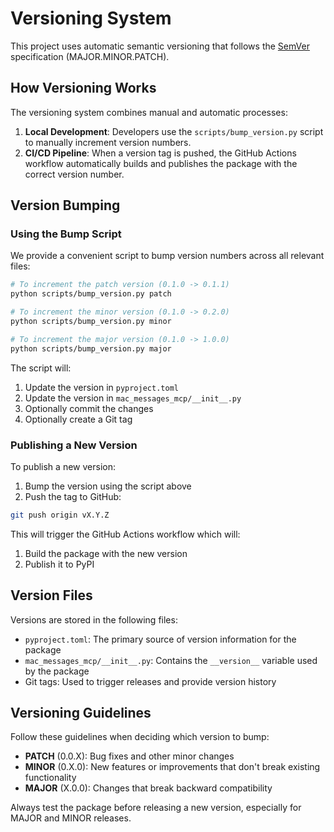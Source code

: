 # Versioning System

This project uses automatic semantic versioning that follows the [SemVer](https://semver.org/) specification (MAJOR.MINOR.PATCH).

## How Versioning Works

The versioning system combines manual and automatic processes:

1. **Local Development**: Developers use the `scripts/bump_version.py` script to manually increment version numbers.
2. **CI/CD Pipeline**: When a version tag is pushed, the GitHub Actions workflow automatically builds and publishes the package with the correct version number.

## Version Bumping

### Using the Bump Script

We provide a convenient script to bump version numbers across all relevant files:

```bash
# To increment the patch version (0.1.0 -> 0.1.1)
python scripts/bump_version.py patch

# To increment the minor version (0.1.0 -> 0.2.0)
python scripts/bump_version.py minor

# To increment the major version (0.1.0 -> 1.0.0)
python scripts/bump_version.py major
```

The script will:
1. Update the version in `pyproject.toml`
2. Update the version in `mac_messages_mcp/__init__.py`
3. Optionally commit the changes
4. Optionally create a Git tag

### Publishing a New Version

To publish a new version:

1. Bump the version using the script above
2. Push the tag to GitHub:

```bash
git push origin vX.Y.Z
```

This will trigger the GitHub Actions workflow which will:
1. Build the package with the new version
2. Publish it to PyPI

## Version Files

Versions are stored in the following files:

- `pyproject.toml`: The primary source of version information for the package
- `mac_messages_mcp/__init__.py`: Contains the `__version__` variable used by the package
- Git tags: Used to trigger releases and provide version history

## Versioning Guidelines

Follow these guidelines when deciding which version to bump:

- **PATCH** (0.0.X): Bug fixes and other minor changes
- **MINOR** (0.X.0): New features or improvements that don't break existing functionality
- **MAJOR** (X.0.0): Changes that break backward compatibility

Always test the package before releasing a new version, especially for MAJOR and MINOR releases. 